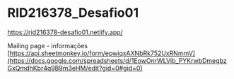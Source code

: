 # RID216378_Desafio01
https://rid216378-desafio01.netlify.app/

Mailing page - informaçôes
[https://api.sheetmonkey.io/form/epwiqxAXNbRk752UxRNmmV](https://docs.google.com/spreadsheets/d/1EowOnrWLVjb_PYKrwbDmegbzGxQmdhKbr4q9B9m3eHM/edit?gid=0#gid=0)
